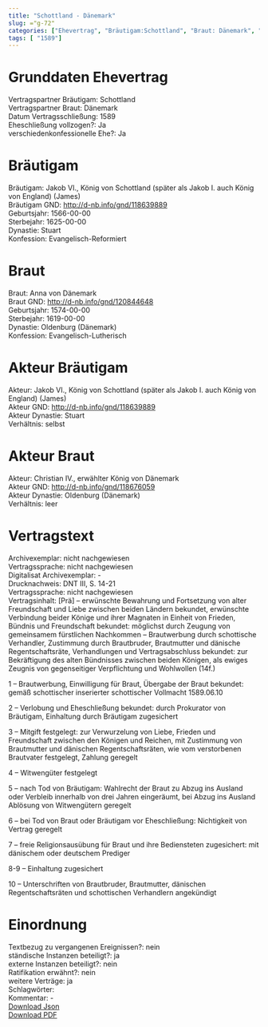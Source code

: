 ```yaml
---
title: "Schottland - Dänemark"
slug: ="g-72"
categories: ["Ehevertrag", "Bräutigam:Schottland", "Braut: Dänemark", "Eheschließung vollzogen?:Ja", "verschiedenkonfessionelle Ehe?:Ja", "Dynastie Bräutigam:Stuart", "Akteur Bräutigam:Jakob VI., König von Schottland (später als Jakob I. auch König von England) (James)", "Akteur Braut:Christian IV., erwählter König von Dänemark", "Textbezug?:nein", "Ständisch?:ja", "Ratifikation?:nein", "Sonstiges?:ja", "Bräutigam:Schottland", "Braut: Dänemark"]
tags: [ "1589"]
---
```

<!--more-->

# Grunddaten Ehevertrag

Vertragspartner Bräutigam: Schottland<br>
Vertragspartner Braut: Dänemark<br>
Datum Vertragsschließung: 1589<br>
Eheschließung vollzogen?: Ja<br>
verschiedenkonfessionelle Ehe?: Ja<br>
# Bräutigam

Bräutigam: Jakob VI., König von Schottland (später als Jakob I. auch König von England) (James)<br>
Bräutigam GND: http://d-nb.info/gnd/118639889<br>
Geburtsjahr: 1566-00-00<br>
Sterbejahr: 1625-00-00<br>
Dynastie: Stuart<br>
Konfession: Evangelisch-Reformiert<br>
# Braut

Braut: Anna von Dänemark<br>
Braut GND: http://d-nb.info/gnd/120844648<br>
Geburtsjahr: 1574-00-00<br>
Sterbejahr: 1619-00-00<br>
Dynastie: Oldenburg (Dänemark)<br>
Konfession: Evangelisch-Lutherisch<br>
# Akteur Bräutigam

Akteur: Jakob VI., König von Schottland (später als Jakob I. auch König von England) (James)<br>
Akteur GND: http://d-nb.info/gnd/118639889<br>
Akteur Dynastie: Stuart<br>
Verhältnis: selbst<br>
# Akteur Braut

Akteur: Christian IV., erwählter König von Dänemark<br>
Akteur GND: http://d-nb.info/gnd/118676059<br>
Akteur Dynastie: Oldenburg (Dänemark)<br>
Verhältnis: leer<br>
# Vertragstext

Archivexemplar: nicht nachgewiesen<br>
Vertragssprache: nicht nachgewiesen<br>
Digitalisat Archivexemplar: -<br>
Drucknachweis: DNT III, S. 14-21<br>
Vertragssprache: nicht nachgewiesen<br>
Vertragsinhalt: [Prä] – erwünschte Bewahrung und Fortsetzung von alter Freundschaft und Liebe zwischen beiden Ländern bekundet, erwünschte Verbindung beider Könige und ihrer Magnaten in Einheit von Frieden, Bündnis und Freundschaft bekundet: möglichst durch Zeugung von gemeinsamem fürstlichen Nachkommen – Brautwerbung durch schottische Verhandler, Zustimmung durch Brautbruder, Brautmutter und dänische Regentschaftsräte, Verhandlungen und Vertragsabschluss bekundet: zur Bekräftigung des alten Bündnisses zwischen beiden Königen, als ewiges Zeugnis von gegenseitiger Verpflichtung und Wohlwollen (14f.)

1 – Brautwerbung, Einwilligung für Braut, Übergabe der Braut bekundet: gemäß schottischer inserierter schottischer Vollmacht 1589.06.10

2 – Verlobung und Eheschließung bekundet: durch Prokurator von Bräutigam, Einhaltung durch Bräutigam zugesichert

3 – Mitgift festgelegt: zur Verwurzelung von Liebe, Frieden und Freundschaft zwischen den Königen und Reichen, mit Zustimmung von Brautmutter und dänischen Regentschaftsräten, wie vom verstorbenen Brautvater festgelegt, Zahlung geregelt

4 – Witwengüter festgelegt

5 – nach Tod von Bräutigam: Wahlrecht der Braut zu Abzug ins Ausland oder Verbleib innerhalb von drei Jahren eingeräumt, bei Abzug ins Ausland Ablösung von Witwengütern geregelt

6 – bei Tod von Braut oder Bräutigam vor Eheschließung: Nichtigkeit von Vertrag geregelt

7 – freie Religionsausübung für Braut und ihre Bediensteten zugesichert: mit dänischem oder deutschem Prediger

8-9 – Einhaltung zugesichert

10 – Unterschriften von Brautbruder, Brautmutter, dänischen Regentschaftsräten und schottischen Verhandlern angekündigt
<br>
# Einordnung

Textbezug zu vergangenen Ereignissen?: nein<br>
ständische Instanzen beteiligt?: ja<br>
externe Instanzen beteiligt?: nein<br>
Ratifikation erwähnt?: nein<br>
weitere Verträge: ja<br>
Schlagwörter: <br>
Kommentar: -<br>
[Download Json](/vertraege/vertrag-72.json)<br>
[Download PDF](/vertraege/v136.pdf)